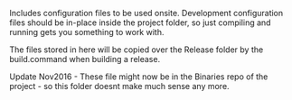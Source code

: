 Includes configuration files to be used onsite. Development configuration files should be in-place inside the project folder, so just compiling and running gets you something to work with. 

The files stored in here will be copied over the Release folder by the build.command when building a release.

Update Nov2016 - These file might now be in the Binaries repo of the project - so this folder doesnt make much sense any more.